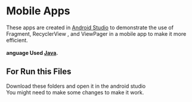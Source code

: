 # Mobile Apps
These apps are created in [Android Studio](https://developer.android.com/studio) to demonstrate the use of Fragment, RecyclerView , and ViewPager in a mobile app to make it more efficient.</br></br>
**anguage Used [Java](https://www.w3schools.com/java/java_intro.asp).**

## For Run this Files

Download these folders and open it in the android studio</br>
You might need to make some changes to make it work.

